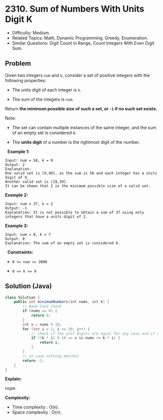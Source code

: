 # 2310. Sum of Numbers With Units Digit K

- Difficulty: Medium.
- Related Topics: Math, Dynamic Programming, Greedy, Enumeration.
- Similar Questions: Digit Count in Range, Count Integers With Even Digit Sum.

## Problem

Given two integers ```num``` and ```k```, consider a set of positive integers with the following properties:


	
- The units digit of each integer is ```k```.
	
- The sum of the integers is ```num```.


Return **the **minimum** possible size of such a set, or **```-1```** if no such set exists.**

Note:


	
- The set can contain multiple instances of the same integer, and the sum of an empty set is considered ```0```.
	
- The **units digit** of a number is the rightmost digit of the number.


 
**Example 1:**

```
Input: num = 58, k = 9
Output: 2
Explanation:
One valid set is [9,49], as the sum is 58 and each integer has a units digit of 9.
Another valid set is [19,39].
It can be shown that 2 is the minimum possible size of a valid set.
```

**Example 2:**

```
Input: num = 37, k = 2
Output: -1
Explanation: It is not possible to obtain a sum of 37 using only integers that have a units digit of 2.
```

**Example 3:**

```
Input: num = 0, k = 7
Output: 0
Explanation: The sum of an empty set is considered 0.
```

 
**Constraints:**


	
- ```0 <= num <= 3000```
	
- ```0 <= k <= 9```



## Solution (Java)

```java
class Solution {
    public int minimumNumbers(int nums, int k) {
        // Base Case Check
        if (nums == 0) {
            return 0;
        }
        int x = nums % 10;
        for (int i = 1; i <= 10; i++) {
            // check if the unit digits are equal for any case and if n>k*i
            if ((k * i) % 10 == x && nums >= k * i) {
                return i;
            }
        }
        // in case nothing matches
        return -1;
    }
}
```

**Explain:**

nope.

**Complexity:**

* Time complexity : O(n).
* Space complexity : O(n).
